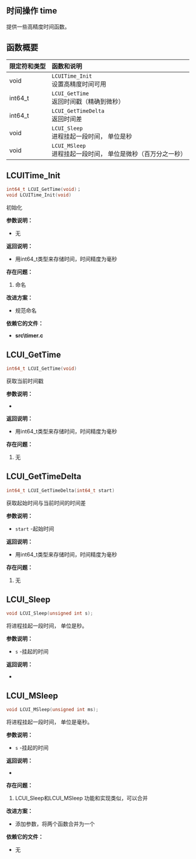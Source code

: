 ## 时间操作 time

提供一些高精度时间函数。

## 函数概要

| 限定符和类型 | 函数和说明                                                   |
| :----------- | :----------------------------------------------------------- |
| void         | `LCUITime_Init` <br />设置高精度时间可用                     |
| int64_t      | `LCUI_GetTime`<br />返回时间戳（精确到微秒）                 |
| int64_t      | `LCUI_GetTimeDelta`<br />返回时间差                          |
| void         | `LCUI_Sleep`<br />进程挂起一段时间， 单位是秒                |
| void         | `LCUI_MSleep`<br />进程挂起一段时间， 单位是微秒（百万分之一秒） |


## LCUITime_Init

```c
int64_t LCUI_GetTime(void)；
void LCUITime_Init(void)
```

初始化

**参数说明：**

- 无

**返回说明：**

- 用int64_t类型来存储时间，时间精度为毫秒

**存在问题：**

1. 命名

**改进方案：**

- 规范命名

**依赖它的文件：**

- **src\timer.c**

## LCUI_GetTime

```c
int64_t LCUI_GetTime(void)
```

获取当前时间戳

**参数说明：**

- 

**返回说明：**

- 用int64_t类型来存储时间，时间精度为毫秒

**存在问题：**

1. 无



## LCUI_GetTimeDelta

```c
int64_t LCUI_GetTimeDelta(int64_t start)
```

获取起始时间与当前时间的时间差

**参数说明：**

- `start` -起始时间

**返回说明：**

- 用int64_t类型来存储时间，时间精度为毫秒

**存在问题：**

1. 无



## LCUI_Sleep

```c
void LCUI_Sleep(unsigned int s);
```

将进程挂起一段时间， 单位是秒。

**参数说明：**

- `s` -挂起的时间

**返回说明：**

- 

## LCUI_MSleep

```c
void LCUI_MSleep(unsigned int ms);
```

将进程挂起一段时间， 单位是毫秒。

**参数说明：**

- `s` -挂起的时间

**返回说明：**

- 

**存在问题：**

1. LCUI_Sleep和LCUI_MSleep 功能和实现类似，可以合并

**改进方案：**

- 添加参数，将两个函数合并为一个

**依赖它的文件：**

- 无
